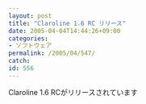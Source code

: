 ```yaml
---
layout: post
title: "Claroline 1.6 RC リリース"
date: 2005-04-04T14:44:26+09:00
categories:
- ソフトウェア
permalink: /2005/04/547/
catch: 
id: 556
---
```

Claroline 1.6 RCがリリースされています